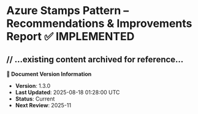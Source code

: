 # Azure Stamps Pattern – Recommendations & Improvements Report ✅ IMPLEMENTED

// ...existing content archived for reference...
---

**📝 Document Version Information**
- **Version**: 1.3.0
- **Last Updated**: 2025-08-18 01:28:00 UTC  
- **Status**: Current
- **Next Review**: 2025-11